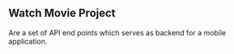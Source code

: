 ## Watch Movie Project

Are a set of API end points which serves as backend for a mobile application.
